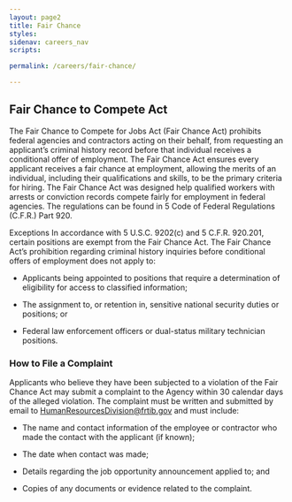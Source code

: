 ```yaml
---
layout: page2
title: Fair Chance
styles:
sidenav: careers_nav
scripts:

permalink: /careers/fair-chance/

---
```


## Fair Chance to Compete Act

The Fair Chance to Compete for Jobs Act (Fair Chance Act) prohibits federal agencies and contractors acting on their behalf, from requesting an applicant’s criminal history record before that individual receives a conditional offer of employment. The Fair Chance Act ensures every applicant receives a fair chance at employment, allowing the merits of an individual, including their qualifications and skills, to be the primary criteria for hiring. The Fair Chance Act was designed help qualified workers with arrests or conviction records compete fairly for employment in federal agencies. The regulations can be found in 5 Code of Federal Regulations (C.F.R.) Part 920.

Exceptions In accordance with 5 U.S.C. 9202(c) and 5 C.F.R. 920.201, certain positions are exempt from the Fair Chance Act. The Fair Chance Act’s prohibition regarding criminal history inquiries before conditional offers of employment does not apply to:

* Applicants being appointed to positions that require a determination of eligibility for access to classified information;

* The assignment to, or retention in, sensitive national security duties or positions; or

* Federal law enforcement officers or dual-status military technician positions.

### How to File a Complaint

Applicants who believe they have been subjected to a violation of the Fair Chance Act may submit a complaint to the Agency within 30 calendar days of the alleged violation. 
The complaint must be written and submitted by email to HumanResourcesDivision@frtib.gov and must include:

* The name and contact information of the employee or contractor who made the contact with the applicant (if known);

* The date when contact was made;

* Details regarding the job opportunity announcement applied to; and

* Copies of any documents or evidence related to the complaint.

<!-- CONTENT END -->
